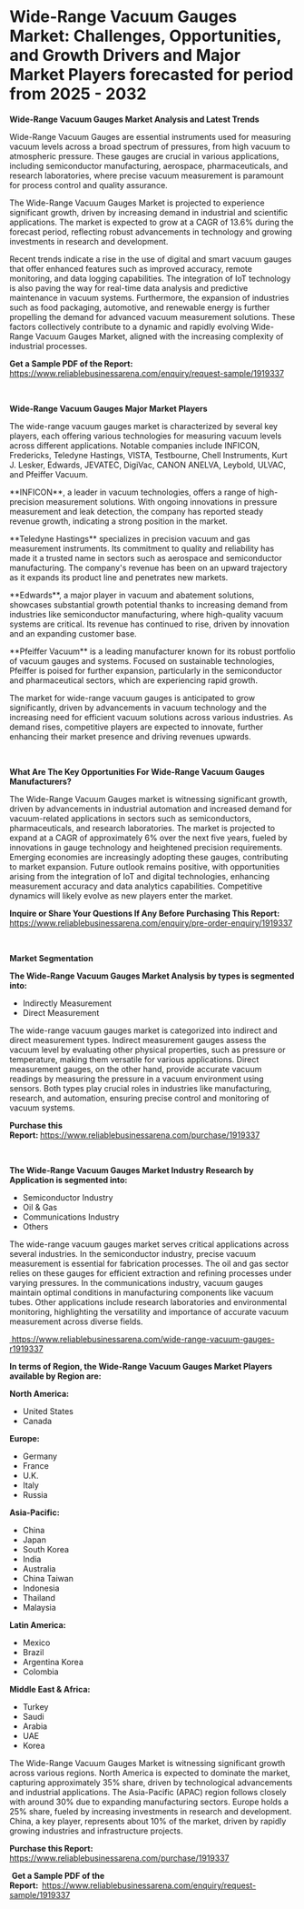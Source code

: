<p><h1>Wide-Range Vacuum Gauges Market: Challenges, Opportunities, and Growth Drivers and Major Market Players forecasted for period from 2025 - 2032</h1></p><p><strong>Wide-Range Vacuum Gauges Market Analysis and Latest Trends</strong></p>
<p><p>Wide-Range Vacuum Gauges are essential instruments used for measuring vacuum levels across a broad spectrum of pressures, from high vacuum to atmospheric pressure. These gauges are crucial in various applications, including semiconductor manufacturing, aerospace, pharmaceuticals, and research laboratories, where precise vacuum measurement is paramount for process control and quality assurance.</p><p>The Wide-Range Vacuum Gauges Market is projected to experience significant growth, driven by increasing demand in industrial and scientific applications. The market is expected to grow at a CAGR of 13.6% during the forecast period, reflecting robust advancements in technology and growing investments in research and development. </p><p>Recent trends indicate a rise in the use of digital and smart vacuum gauges that offer enhanced features such as improved accuracy, remote monitoring, and data logging capabilities. The integration of IoT technology is also paving the way for real-time data analysis and predictive maintenance in vacuum systems. Furthermore, the expansion of industries such as food packaging, automotive, and renewable energy is further propelling the demand for advanced vacuum measurement solutions. These factors collectively contribute to a dynamic and rapidly evolving Wide-Range Vacuum Gauges Market, aligned with the increasing complexity of industrial processes.</p></p>
<p><strong>Get a Sample PDF of the Report:&nbsp;</strong> <a href="https://www.reliablebusinessarena.com/enquiry/request-sample/1919337?utm_campaign=2175&utm_medium=2&utm_source=Github&utm_content=ia&utm_term=12042025&utm_id=wide-range-vacuum-gauges">https://www.reliablebusinessarena.com/enquiry/request-sample/1919337</a></p>
<p>&nbsp;</p>
<p><strong>Wide-Range Vacuum Gauges Major Market Players</strong></p>
<p><p>The wide-range vacuum gauges market is characterized by several key players, each offering various technologies for measuring vacuum levels across different applications. Notable companies include INFICON, Fredericks, Teledyne Hastings, VISTA, Testbourne, Chell Instruments, Kurt J. Lesker, Edwards, JEVATEC, DigiVac, CANON ANELVA, Leybold, ULVAC, and Pfeiffer Vacuum.</p><p>**INFICON**, a leader in vacuum technologies, offers a range of high-precision measurement solutions. With ongoing innovations in pressure measurement and leak detection, the company has reported steady revenue growth, indicating a strong position in the market.</p><p>**Teledyne Hastings** specializes in precision vacuum and gas measurement instruments. Its commitment to quality and reliability has made it a trusted name in sectors such as aerospace and semiconductor manufacturing. The company's revenue has been on an upward trajectory as it expands its product line and penetrates new markets.</p><p>**Edwards**, a major player in vacuum and abatement solutions, showcases substantial growth potential thanks to increasing demand from industries like semiconductor manufacturing, where high-quality vacuum systems are critical. Its revenue has continued to rise, driven by innovation and an expanding customer base.</p><p>**Pfeiffer Vacuum** is a leading manufacturer known for its robust portfolio of vacuum gauges and systems. Focused on sustainable technologies, Pfeiffer is poised for further expansion, particularly in the semiconductor and pharmaceutical sectors, which are experiencing rapid growth.</p><p>The market for wide-range vacuum gauges is anticipated to grow significantly, driven by advancements in vacuum technology and the increasing need for efficient vacuum solutions across various industries. As demand rises, competitive players are expected to innovate, further enhancing their market presence and driving revenues upwards.</p></p>
<p>&nbsp;</p>
<p><strong>What Are The Key Opportunities For Wide-Range Vacuum Gauges Manufacturers?</strong></p>
<p><p>The Wide-Range Vacuum Gauges market is witnessing significant growth, driven by advancements in industrial automation and increased demand for vacuum-related applications in sectors such as semiconductors, pharmaceuticals, and research laboratories. The market is projected to expand at a CAGR of approximately 6% over the next five years, fueled by innovations in gauge technology and heightened precision requirements. Emerging economies are increasingly adopting these gauges, contributing to market expansion. Future outlook remains positive, with opportunities arising from the integration of IoT and digital technologies, enhancing measurement accuracy and data analytics capabilities. Competitive dynamics will likely evolve as new players enter the market.</p></p>
<p><strong>Inquire or Share Your Questions If Any Before Purchasing This Report:</strong> <a href="https://www.reliablebusinessarena.com/enquiry/pre-order-enquiry/1919337?utm_campaign=2175&utm_medium=2&utm_source=Github&utm_content=ia&utm_term=12042025&utm_id=wide-range-vacuum-gauges">https://www.reliablebusinessarena.com/enquiry/pre-order-enquiry/1919337</a></p>
<p>&nbsp;</p>
<p><strong>Market Segmentation</strong></p>
<p><strong>The Wide-Range Vacuum Gauges Market Analysis by types is segmented into:</strong></p>
<p><ul><li>Indirectly Measurement</li><li>Direct Measurement</li></ul></p>
<p><p>The wide-range vacuum gauges market is categorized into indirect and direct measurement types. Indirect measurement gauges assess the vacuum level by evaluating other physical properties, such as pressure or temperature, making them versatile for various applications. Direct measurement gauges, on the other hand, provide accurate vacuum readings by measuring the pressure in a vacuum environment using sensors. Both types play crucial roles in industries like manufacturing, research, and automation, ensuring precise control and monitoring of vacuum systems.</p></p>
<p><strong>Purchase this Report:&nbsp;</strong><a href="https://www.reliablebusinessarena.com/purchase/1919337?utm_campaign=2175&utm_medium=2&utm_source=Github&utm_content=ia&utm_term=12042025&utm_id=wide-range-vacuum-gauges">https://www.reliablebusinessarena.com/purchase/1919337</a></p>
<p>&nbsp;</p>
<p><strong>The Wide-Range Vacuum Gauges Market Industry Research by Application is segmented into:</strong></p>
<p><ul><li>Semiconductor Industry</li><li>Oil & Gas</li><li>Communications Industry</li><li>Others</li></ul></p>
<p><p>The wide-range vacuum gauges market serves critical applications across several industries. In the semiconductor industry, precise vacuum measurement is essential for fabrication processes. The oil and gas sector relies on these gauges for efficient extraction and refining processes under varying pressures. In the communications industry, vacuum gauges maintain optimal conditions in manufacturing components like vacuum tubes. Other applications include research laboratories and environmental monitoring, highlighting the versatility and importance of accurate vacuum measurement across diverse fields.</p></p>
<p><a href="https://www.reliablebusinessarena.com/wide-range-vacuum-gauges-r1919337?utm_campaign=2175&utm_medium=2&utm_source=Github&utm_content=ia&utm_term=12042025&utm_id=wide-range-vacuum-gauges">&nbsp;https://www.reliablebusinessarena.com/wide-range-vacuum-gauges-r1919337</a></p>
<p><strong>In terms of Region, the Wide-Range Vacuum Gauges Market Players available by Region are:</strong></p>
<p>
    <p> <strong> North America: </strong>
        <ul>
            <li>United States</li>
            <li>Canada</li>
        </ul>
        </p> 
    <p> <strong> Europe: </strong>
        <ul>
            <li>Germany</li>
            <li>France</li>
            <li>U.K.</li>
            <li>Italy</li>
            <li>Russia</li>
        </ul>
        </p> 
    <p> <strong> Asia-Pacific: </strong>
        <ul>
            <li>China</li>
            <li>Japan</li>
            <li>South Korea</li>
            <li>India</li>
            <li>Australia</li>
            <li>China Taiwan</li>
            <li>Indonesia</li>
            <li>Thailand</li>
            <li>Malaysia</li>
        </ul>
        </p> 
    <p> <strong> Latin America: </strong>
        <ul>
            <li>Mexico</li>
            <li>Brazil</li>
            <li>Argentina Korea</li>
            <li>Colombia</li>
        </ul>
        </p> 
    <p> <strong> Middle East & Africa: </strong>
        <ul>
            <li>Turkey</li>
            <li>Saudi</li>
            <li>Arabia</li>
            <li>UAE</li>
            <li>Korea</li>
        </ul>
    </p>
    </p>
<p><p>The Wide-Range Vacuum Gauges Market is witnessing significant growth across various regions. North America is expected to dominate the market, capturing approximately 35% share, driven by technological advancements and industrial applications. The Asia-Pacific (APAC) region follows closely with around 30% due to expanding manufacturing sectors. Europe holds a 25% share, fueled by increasing investments in research and development. China, a key player, represents about 10% of the market, driven by rapidly growing industries and infrastructure projects.</p></p>
<p><strong>Purchase this Report: </strong><a href="https://www.reliablebusinessarena.com/purchase/1919337?utm_campaign=2175&utm_medium=2&utm_source=Github&utm_content=ia&utm_term=12042025&utm_id=wide-range-vacuum-gauges">https://www.reliablebusinessarena.com/purchase/1919337</a></p>
<p>&nbsp;<strong>Get a Sample PDF of the Report:&nbsp;&nbsp;</strong><a href="https://www.reliablebusinessarena.com/enquiry/request-sample/1919337?utm_campaign=2175&utm_medium=2&utm_source=Github&utm_content=ia&utm_term=12042025&utm_id=wide-range-vacuum-gauges">https://www.reliablebusinessarena.com/enquiry/request-sample/1919337</a></p>
<p><strong></strong></p>
<p><p></p><p></p><p></p></p>